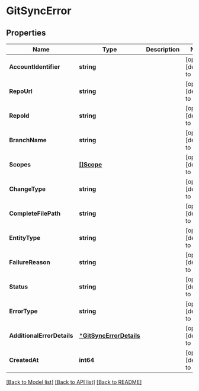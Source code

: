 # GitSyncError

## Properties
Name | Type | Description | Notes
------------ | ------------- | ------------- | -------------
**AccountIdentifier** | **string** |  | [optional] [default to null]
**RepoUrl** | **string** |  | [optional] [default to null]
**RepoId** | **string** |  | [optional] [default to null]
**BranchName** | **string** |  | [optional] [default to null]
**Scopes** | [**[]Scope**](Scope.md) |  | [optional] [default to null]
**ChangeType** | **string** |  | [optional] [default to null]
**CompleteFilePath** | **string** |  | [optional] [default to null]
**EntityType** | **string** |  | [optional] [default to null]
**FailureReason** | **string** |  | [optional] [default to null]
**Status** | **string** |  | [optional] [default to null]
**ErrorType** | **string** |  | [optional] [default to null]
**AdditionalErrorDetails** | [***GitSyncErrorDetails**](GitSyncErrorDetails.md) |  | [optional] [default to null]
**CreatedAt** | **int64** |  | [optional] [default to null]

[[Back to Model list]](../README.md#documentation-for-models) [[Back to API list]](../README.md#documentation-for-api-endpoints) [[Back to README]](../README.md)

